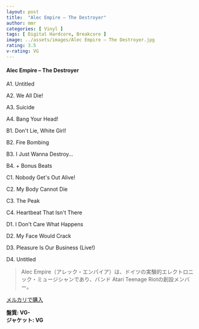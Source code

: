 ```yaml
---
layout: post
title:  "Alec Empire – The Destroyer"
author: mmr
categories: [ Vinyl ]
tags: [ Digital Hardcore, Breakcore ]
image: ../assets/images/Alec Empire – The Destroyer.jpg
rating: 3.5
v-rating: VG
---
```


#### Alec Empire – The Destroyer

A1. Untitled

A2. We All Die!

A3. Suicide

A4. Bang Your Head!

B1. Don't Lie, White Girl!

B2. Fire Bombing

B3. I Just Wanna Destroy…

B4. + Bonus Beats

C1. Nobody Get's Out Alive!

C2. My Body Cannot Die

C3. The Peak

C4. Heartbeat That Isn't There

D1. I Don't Care What Happens

D2. My Face Would Crack

D3. Pleasure Is Our Business (Live!)

D4. Untitled

> Alec Empire（アレック・エンパイア）は、ドイツの実験的エレクトロニック・ミュージシャンであり、バンド Atari Teenage Riotの創設メンバー。

[メルカリで購入](https://jp.mercari.com/item/m94890989911)

<div class="mt-4 mb-4 d-flex align-items-center">
<strong class="mr-1">盤質: VG-</strong>
</div>
<div class="mt-4 mb-4 d-flex align-items-center">
<strong class="mr-1">ジャケット: VG</strong>
</div>
